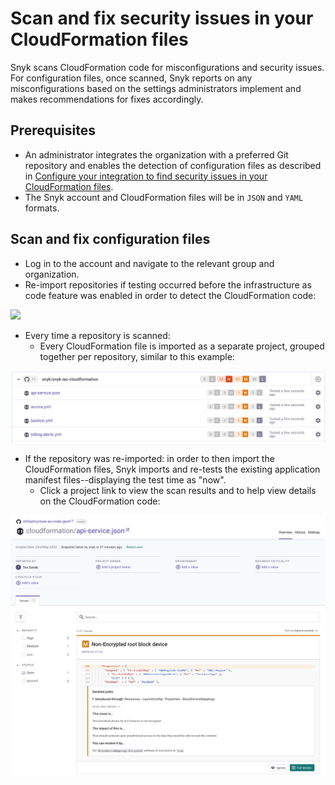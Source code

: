 # Scan and fix security issues in your CloudFormation files

Snyk scans CloudFormation code for misconfigurations and security issues. For configuration files, once scanned, Snyk reports on any misconfigurations based on the settings administrators implement and makes recommendations for fixes accordingly.

## **Prerequisites**

* An administrator integrates the organization with a preferred Git repository and enables the detection of configuration files as described in [Configure your integration to find security issues in your CloudFormation files](https://docs.snyk.io/snyk-infrastructure-as-code/scan-cloudformation-files/configure-your-integration-to-find-security-issues-in-your-cloudformation-files).
* The Snyk account and CloudFormation files will be in `JSON` and `YAML` formats.

## Scan and fix configuration files

* Log in to the account and navigate to the relevant group and organization.
* Re-import repositories if testing occurred before the infrastructure as code feature was enabled in order to detect the CloudFormation code:

![](<../../../.gitbook/assets/screenshot\_2020-07-09\_at\_12.44.03 (1) (1) (3) (3) (2) (1) (1) (1) (1) (1) (1) (1) (1) (1) (1) (1) (1) (1) (1) (1) (1) (1) (1) (1) (1) (1) (1) (1) (1) (1) (1) (1) (1) (1) (1) (1) (1) (1) (1) (1) (1) (1) (1) (1) (1) (1) (1) (1).png>)

* Every time a repository is scanned:
  * Every CloudFormation file is imported as a separate project, grouped together per repository, similar to this example:

![](<../../../.gitbook/assets/image (68) (1).png>)

* If the repository was re-imported: in order to then import the CloudFormation files, Snyk imports and re-tests the existing application manifest files--displaying the test time as "now".
  * Click a project link to view the scan results and to help view details on the CloudFormation code:

![](<../../../.gitbook/assets/image (87).png>)
